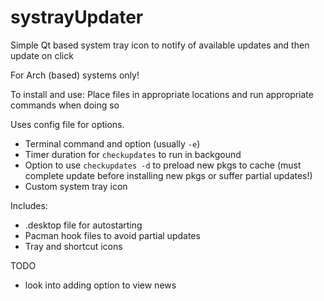 # systrayUpdater
Simple Qt based system tray icon to notify of available updates and then update on click

For Arch (based) systems only!

To install and use: Place files in appropriate locations and run appropriate commands when doing so

Uses config file for options.
- Terminal command and option (usually `-e`)
- Timer duration for `checkupdates` to run in backgound
- Option to use `checkupdates -d` to preload new pkgs to cache
	(must complete update before installing new pkgs or suffer partial updates!)
- Custom system tray icon

Includes:
- .desktop file for autostarting
- Pacman hook files to avoid partial updates
- Tray and shortcut icons

TODO
- look into adding option to view news 
